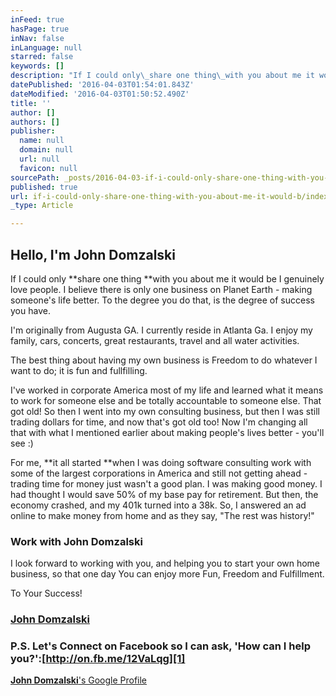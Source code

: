 ```yaml
---
inFeed: true
hasPage: true
inNav: false
inLanguage: null
starred: false
keywords: []
description: "If I could only\_share one thing\_with you about me it would be I genuinely love people. I believe there is only one business on Planet Earth - making someone's life better. To the degree you do that, is the degree of success you have."
datePublished: '2016-04-03T01:54:01.843Z'
dateModified: '2016-04-03T01:50:52.490Z'
title: ''
author: []
authors: []
publisher:
  name: null
  domain: null
  url: null
  favicon: null
sourcePath: _posts/2016-04-03-if-i-could-only-share-one-thing-with-you-about-me-it-would-b.md
published: true
url: if-i-could-only-share-one-thing-with-you-about-me-it-would-b/index.html
_type: Article

---
```

## Hello, I'm  John Domzalski

If I could only **share one thing **with you about me it would be I genuinely love people. I believe there is only one business on Planet Earth - making someone's life better. To the degree you do that, is the degree of success you have.

I'm originally from Augusta GA. I currently reside in Atlanta Ga. I enjoy my family, cars, concerts, great restaurants, travel and all water activities.

The best thing about having my own business is Freedom to do whatever I want to do; it is fun and fullfilling.

I've worked in corporate America most of my life and learned what it means to work for someone else and be totally accountable to someone else. That got old! So then I went into my own consulting business, but then I was still trading dollars for time, and now that's got old too! Now I'm changing all that with what I mentioned earlier about making people's lives better - you'll see :)

For me, **it all started **when I was doing software consulting work with some of the largest corporations in America and still not getting ahead - trading time for money just wasn't a good plan. I was making good money. I had thought I would save 50% of my base pay for retirement. But then, the economy crashed, and my 401k turned into a 38k. So, I answered an ad online to make money from home and as they say, "The rest was history!"

### Work with John Domzalski

I look forward to working with you, and helping you to start your own home business, so that one day You can enjoy more Fun, Freedom and Fulfillment.

To Your Success!

### [John Domzalski][0]

### P.S. Let's Connect on Facebook so I can ask, 'How can I help you?':[http://on.fb.me/12VaLqg][1]

[**John Domzalski**'s Google Profile][2]

[0]: http://johndomzalski.com/Schedule "John Domzalski - Home Business Development Consultant"
[1]: http://on.fb.me/12VaLqg "Facebook with me here"
[2]: http://google.com/+JohnDomzalski "John Domzalski"